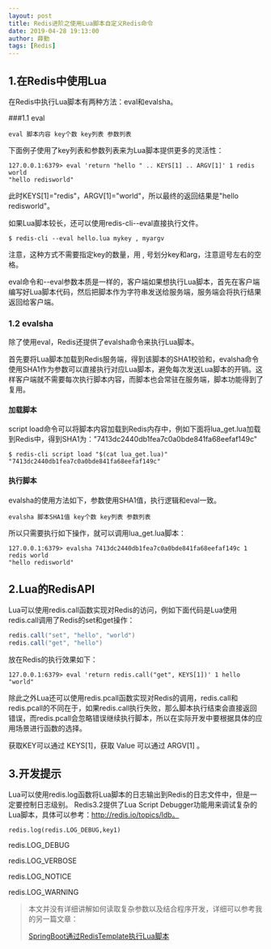 ```yaml
---
layout: post
title: Redis进阶之使用Lua脚本自定义Redis命令
date: 2019-04-28 19:13:00
author: 薛勤
tags: [Redis]
---
```

## 1.在Redis中使用Lua

在Redis中执行Lua脚本有两种方法：eval和evalsha。

###1.1 eval

```
eval 脚本内容 key个数 key列表 参数列表
```

下面例子使用了key列表和参数列表来为Lua脚本提供更多的灵活性：

```shell
127.0.0.1:6379> eval 'return "hello " .. KEYS[1] .. ARGV[1]' 1 redis world
"hello redisworld"
```


此时KEYS[1]="redis"，ARGV[1]="world"，所以最终的返回结果是"hello redisworld"。

如果Lua脚本较长，还可以使用redis-cli--eval直接执行文件。

```shell
$ redis-cli --eval hello.lua mykey , myargv
```

注意，这种方式不需要指定key的数量，用 , 号划分key和arg，注意逗号左右的空格。

eval命令和--eval参数本质是一样的，客户端如果想执行Lua脚本，首先在客户端编写好Lua脚本代码，然后把脚本作为字符串发送给服务端，服务端会将执行结果返回给客户端。

### 1.2 evalsha

除了使用eval，Redis还提供了evalsha命令来执行Lua脚本。

首先要将Lua脚本加载到Redis服务端，得到该脚本的SHA1校验和，evalsha命令使用SHA1作为参数可以直接执行对应Lua脚本，避免每次发送Lua脚本的开销。这样客户端就不需要每次执行脚本内容，而脚本也会常驻在服务端，脚本功能得到了复用。

#### 加载脚本

script load命令可以将脚本内容加载到Redis内存中，例如下面将lua_get.lua加载到Redis中，得到SHA1为："7413dc2440db1fea7c0a0bde841fa68eefaf149c"

```shell
$ redis-cli script load "$(cat lua_get.lua)"
"7413dc2440db1fea7c0a0bde841fa68eefaf149c"
```

#### 执行脚本

evalsha的使用方法如下，参数使用SHA1值，执行逻辑和eval一致。

```
evalsha 脚本SHA1值 key个数 key列表 参数列表
```

所以只需要执行如下操作，就可以调用lua_get.lua脚本：

```
127.0.0.1:6379> evalsha 7413dc2440db1fea7c0a0bde841fa68eefaf149c 1 redis world
"hello redisworld"
```

## 2.Lua的RedisAPI

Lua可以使用redis.call函数实现对Redis的访问，例如下面代码是Lua使用redis.call调用了Redis的set和get操作：

```java
redis.call("set", "hello", "world")
redis.call("get", "hello")
```

放在Redis的执行效果如下：

```shell
127.0.0.1:6379> eval 'return redis.call("get", KEYS[1])' 1 hello
"world"
```

除此之外Lua还可以使用redis.pcall函数实现对Redis的调用，redis.call和redis.pcall的不同在于，如果redis.call执行失败，那么脚本执行结束会直接返回错误，而redis.pcall会忽略错误继续执行脚本，所以在实际开发中要根据具体的应用场景进行函数的选择。

获取KEY可以通过 KEYS[1]，获取 Value 可以通过 ARGV[1] 。

## 3.开发提示

Lua可以使用redis.log函数将Lua脚本的日志输出到Redis的日志文件中，但是一定要控制日志级别。
Redis3.2提供了Lua Script Debugger功能用来调试复杂的Lua脚本，具体可以参考：http://redis.io/topics/ldb。

```
redis.log(redis.LOG_DEBUG,key1)
```

redis.LOG_DEBUG

redis.LOG_VERBOSE

redis.LOG_NOTICE

redis.LOG_WARNING

> 本文并没有详细讲解如何读取复杂参数以及结合程序开发，详细可以参考我的另一篇文章：
> 
> [SpringBoot通过RedisTemplate执行Lua脚本](/)



